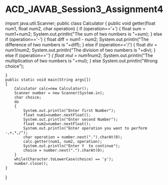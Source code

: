 # ACD_JAVAB_Session3_Assignment4


import java.util.Scanner;
public class Calculator {
	public void getter(float num1, float num2, char operation) {
		if (operation=='+')
		{
			float sum = num1+num2;
				System.out.println("The sum of two numbers is "+sum);
		}
		else if (operation=='-')
		{
			float diff = num1 - num2;
			System.out.println("The difference of two numbers is "+diff);
		}
		else if (operation=='/')
			{
				float div = num1/num2;
				System.out.println("The division of two numbers is "+div);
			}
		else if (operation=='*')
		{
			float mul = num1*num2;
			System.out.println("The multiplication of two numbers is "+mul);
		}
		else 
			System.out.println("Wrong choice");
		
	}
	public static void main(String args[])
	{
		Calculator calc=new Calculator();
		Scanner number = new Scanner(System.in);
		char choice;
		do
		{
			System.out.println("Enter first Number");
			float num1=number.nextFloat();
			System.out.println("Enter second Number");
			float num2=number.nextFloat();
			System.out.println("Enter operation you want to perform -,+,*,/");
			char operation = number.next(".").charAt(0);
			calc.getter(num1, num2, operation);
			System.out.println("Enter Y  to continue");
			choice = number.next(".").charAt(0);
		}
		while(Character.toLowerCase(choice) == 'y');
		number.close();
	}
}
